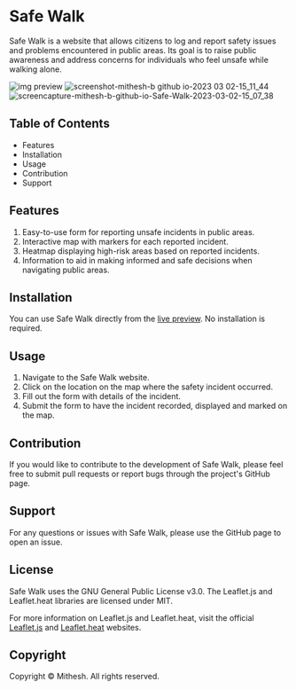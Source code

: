 # Safe Walk
Safe Walk is a website that allows citizens to log and report safety issues and problems encountered in public areas. Its goal is to raise public awareness and address concerns for individuals who feel unsafe while walking alone.

![img preview](https://user-images.githubusercontent.com/115478939/216237673-6b97b6bc-25a9-49e2-b176-2ae7af155813.png)
![screenshot-mithesh-b github io-2023 03 02-15_11_44](https://user-images.githubusercontent.com/115478939/222391500-55b6484c-e758-4a10-b6a0-dfcf8ad1f63f.png)
![screencapture-mithesh-b-github-io-Safe-Walk-2023-03-02-15_07_38](https://user-images.githubusercontent.com/115478939/222391458-400b3d7c-eb65-4323-95ca-ebb001d03a5f.png)


## Table of Contents
- Features
- Installation
- Usage
- Contribution
- Support

## Features
1. Easy-to-use form for reporting unsafe incidents in public areas.
2. Interactive map with markers for each reported incident.
3. Heatmap displaying high-risk areas based on reported incidents.
4. Information to aid in making informed and safe decisions when navigating public areas.

## Installation
You can use Safe Walk directly from the [live preview](https://mithesh-b.github.io/Safe_Walk/). No installation is required.

## Usage
1. Navigate to the Safe Walk website.
2. Click on the location on the map where the safety incident occurred.
3. Fill out the form with details of the incident.
4. Submit the form to have the incident recorded, displayed and marked on the map.

## Contribution
If you would like to contribute to the development of Safe Walk, please feel free to submit pull requests or report bugs through the project's GitHub page.

## Support
For any questions or issues with Safe Walk, please use the GitHub page to open an issue.

## License
Safe Walk uses the GNU General Public License v3.0. The Leaflet.js and Leaflet.heat libraries are licensed under MIT.

For more information on Leaflet.js and Leaflet.heat, visit the official [Leaflet.js](https://leafletjs.com/) and [Leaflet.heat](https://github.com/Leaflet/Leaflet.heat) websites.

## Copyright
Copyright © Mithesh. All rights reserved.


